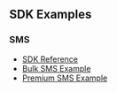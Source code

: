 ## SDK Examples

### SMS
- [SDK Reference](https://pkg.go.dev/github.com/edwinwalela/africastalking-go@v0.0.1/pkg/sms)
- [Bulk SMS Example](./sms/bulk)
- [Premium SMS Example](./sms/premium/)